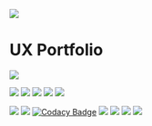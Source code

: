 <a href="https://druh.in"><img src="https://user-images.githubusercontent.com/46156118/102313051-df105a80-3f95-11eb-9317-9527542a3eb0.png"></a>


# UX Portfolio <br>
<a target="none" href="https://druh.in"><img src="https://img.shields.io/badge/Made%20by-Druhin-131313"></a> <br>

<a href="https://druh.in"><img src="https://img.shields.io/website?down_color=lightgrey&down_message=maintenance&up_color=green&up_message=online&url=https%3A%2F%2Fdruh.in"></a>  <img src="https://img.shields.io/uptimerobot/ratio/7/m784709526-2cb60baaa86e5acb72fee78d">  <a href="https://www.ssllabs.com/ssltest/analyze?d=druhin13.github.io"><img src="https://img.shields.io/badge/status-A%2B-brightgreen"></a>  <a href="https://github.com/Druhin13/druhin13.github.io"><img src="https://img.shields.io/github/last-commit/Druhin13/druhin13.github.io"></a>  <img src="https://img.shields.io/github/commits-since/Druhin13/druhin13.github.io/1">

<a href="https://github.com/Druhin13/druhin13.github.io/blob/master/LICENSE"><img src="https://img.shields.io/github/license/Druhin13/druhin13.github.io"></a>  <img src="https://img.shields.io/github/languages/code-size/Druhin13/druhin13.github.io"> [![Codacy Badge](https://api.codacy.com/project/badge/Grade/a66f29cbc49a4c7dbfacfdc4d8f9c105)](https://app.codacy.com/manual/Druhin13/druhin13.github.io?utm_source=github.com&utm_medium=referral&utm_content=Druhin13/druhin13.github.io&utm_campaign=Badge_Grade_Dashboard) <img src="https://img.shields.io/github/issues-raw/Druhin13/druhin13.github.io">  <img src="https://img.shields.io/github/v/release/Druhin13/druhin13.github.io">  <img src="https://img.shields.io/github/languages/count/Druhin13/druhin13.github.io">  <img src="https://img.shields.io/github/languages/top/Druhin13/druhin13.github.io?color=yellow">


<br>
